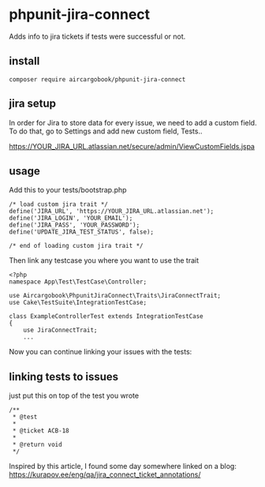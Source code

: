 # phpunit-jira-connect

Adds info to jira tickets if tests were successful or not. 

## install

    composer require aircargobook/phpunit-jira-connect

## jira setup 

In order for Jira to store data for every issue, we need to add a custom field. To do that, go to Settings and add new custom field, Tests..

https://YOUR_JIRA_URL.atlassian.net/secure/admin/ViewCustomFields.jspa


## usage

Add this to your tests/bootstrap.php

    /* load custom jira trait */
    define('JIRA_URL', 'https://YOUR_JIRA_URL.atlassian.net');
    define('JIRA_LOGIN', 'YOUR_EMAIL');
    define('JIRA_PASS', 'YOUR_PASSWORD');
    define('UPDATE_JIRA_TEST_STATUS', false);

    /* end of loading custom jira trait */

Then link any testcase you where you want to use the trait

    <?php
    namespace App\Test\TestCase\Controller;

    use Aircargobook\PhpunitJiraConnect\Traits\JiraConnectTrait;
    use Cake\TestSuite\IntegrationTestCase;

    class ExampleControllerTest extends IntegrationTestCase
    {
        use JiraConnectTrait;
        ...

Now you can continue linking your issues with the tests:

## linking tests to issues

just put this on top of the test you wrote

    /**
     * @test
     *
     * @ticket ACB-18
     *
     * @return void
     */

Inspired by this article, I found some day somewhere linked on a blog: https://kurapov.ee/eng/qa/jira_connect_ticket_annotations/